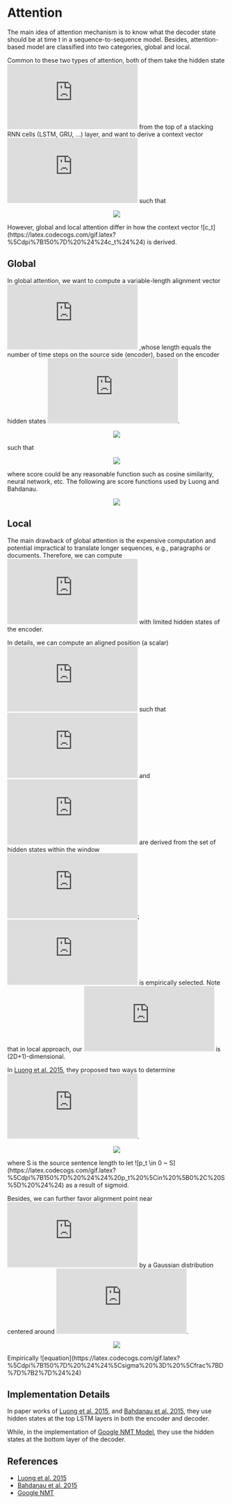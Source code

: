 # Attention

The main idea of attention mechanism is to know what the decoder state should be at time t in a sequence-to-sequence model. Besides, attention-based model are classified into two categories, global and local.

Common to these two types of attention, both of them take the hidden state ![h_t](https://latex.codecogs.com/gif.latex?%5Cdpi%7B150%7D%20%24%24h_t%24%24) from the top of a stacking RNN cells (LSTM, GRU, ...) layer, and want to derive a context vector ![c_t](https://latex.codecogs.com/gif.latex?%5Cdpi%7B150%7D%20%24%24c_t%24%24) such that
<!---
\begin{align*}
\widetilde{h_t} &= \tanh(W^c [h_t^T, c_t^T]^T) \\
y_t &= softmax(W^o \widetilde{h_t})
\end{align*}
-->
<p align="center">
<img src="https://latex.codecogs.com/gif.latex?%5Cdpi%7B150%7D%20%5Cbegin%7Balign*%7D%20%5Cwidetilde%7Bh_t%7D%20%26%3D%20%5Ctanh%28W%5Ec%20%5Bh_t%5ET%2C%20c_t%5ET%5D%5ET%29%20%5C%5C%20y_t%20%26%3D%20softmax%28W%5Eo%20%5Cwidetilde%7Bh_t%7D%29%20%5Cend%7Balign*%7D">
</p>
However, global and local attention differ in how the context vector ![c_t](https://latex.codecogs.com/gif.latex?%5Cdpi%7B150%7D%20%24%24c_t%24%24) is derived.

## Global

In global attention, we want to compute a variable-length alignment vector  ![\alpha_t](https://latex.codecogs.com/gif.latex?%5Cdpi%7B150%7D%20%24%24%5Calpha_t%24%24) ,whose length equals the number of time steps on the source side (encoder), based on the encoder hidden states ![h_{s_i}](https://latex.codecogs.com/gif.latex?%5Cdpi%7B150%7D%20%24%24h_%7Bs_i%7D%24%24).
<!---
\begin{align*}
\alpha_t(i) &= \text{align}(h_t, h_{s_i}) \\
&= \frac{\text{exp}(\text{score}(h_t, h_{s_i}))))}{\sum_{s'} \text{exp}(\text{score}(h_t, h_{s'})))}
\end{align*}
-->
<p align="center">
<img src="https://latex.codecogs.com/gif.latex?%5Cdpi%7B150%7D%20%5Cbegin%7Balign*%7D%20%5Calpha_t%28i%29%20%26%3D%20%5Ctext%7Balign%7D%28h_t%2C%20h_%7Bs_i%7D%29%20%5C%5C%20%26%3D%20%5Cfrac%7B%5Ctext%7Bexp%7D%28%5Ctext%7Bscore%7D%28h_t%2C%20h_%7Bs_i%7D%29%29%29%29%7D%7B%5Csum_%7Bs%27%7D%20%5Ctext%7Bexp%7D%28%5Ctext%7Bscore%7D%28h_t%2C%20h_%7Bs%27%7D%29%29%29%7D%20%5Cend%7Balign*%7D">
</p>
such that
<!---
\begin{align*}
c_t = \sum_i \alpha_{t(i)} h_{s_i}
\end{align*}
-->
<p align="center">
<img src="https://latex.codecogs.com/gif.latex?%5Cdpi%7B150%7D%20%5Cbegin%7Balign*%7D%20c_t%20%3D%20%5Csum_i%20%5Calpha_%7Bt%28i%29%7D%20h_%7Bs_i%7D%20%5Cend%7Balign*%7D">
</p>
where score could be any reasonable function such as cosine similarity, neural network, etc. The following are score functions used by Luong and Bahdanau.
<!---
$$
\text{score}(h_t, h_{s_i}) =
\begin{cases}
h_t^T W h_{s_i},& \text{Luong's multiplicative style} \\
\upsilon^T \tanh(W_1 h_t + W_2 h_{s_i}),& \text{Bahdanau's additive style}
\end{cases}
$$
-->
<p align="center">
<img src="https://latex.codecogs.com/gif.latex?%5Cdpi%7B150%7D%20%24%24%20%5Ctext%7Bscore%7D%28h_t%2C%20h_%7Bs_i%7D%29%20%3D%20%5Cbegin%7Bcases%7D%20h_t%5ET%20W%20h_%7Bs_i%7D%2C%26%20%5Ctext%7BLuong%27s%20multiplicative%20style%7D%20%5C%5C%20%5Cupsilon%5ET%20%5Ctanh%28W_1%20h_t%20&plus;%20W_2%20h_%7Bs_i%7D%29%2C%26%20%5Ctext%7BBahdanau%27s%20additive%20style%7D%20%5Cend%7Bcases%7D%20%24%24">
</p>

## Local

The main drawback of global attention is the expensive computation and potential impractical to translate longer sequences, e.g., paragraphs or documents. Therefore, we can compute ![\alpha_t](https://latex.codecogs.com/gif.latex?%5Cdpi%7B150%7D%20%24%24%5Calpha_t%24%24) with limited hidden states of the encoder.

In details, we can compute an aligned position (a scalar) ![p_t](https://latex.codecogs.com/gif.latex?%5Cdpi%7B150%7D%20%24%24p_t%24%24) such that ![\alpha_t](https://latex.codecogs.com/gif.latex?%5Cdpi%7B150%7D%20%24%24%5Calpha_t%24%24) and ![c_t](https://latex.codecogs.com/gif.latex?%5Cdpi%7B150%7D%20%24%24c_t%24%24)  are derived from the set of hidden states within the window ![range](https://latex.codecogs.com/gif.latex?%5Cdpi%7B150%7D%20%24%24%5Bp_t%20-%20D%2C%20p_t%20&plus;D%5D%24%24); ![D](https://latex.codecogs.com/gif.latex?%5Cdpi%7B150%7D%20%24D%24) is empirically selected. Note that in local approach, our ![\alpha_t](https://latex.codecogs.com/gif.latex?%5Cdpi%7B150%7D%20%24%24%5Calpha_t%24%24) is (2D+1)-dimensional.

In [Luong et al. 2015](https://arxiv.org/abs/1508.04025), they proposed two ways to determine ![p_t](https://latex.codecogs.com/gif.latex?%5Cdpi%7B150%7D%20%24%24p_t%24%24).

<!---
$$
p_t =
\begin{cases}
t,& \text{Monotomic alignment} \\
S \cdot \text{sigmoid}(\upsilon_p^T \tanh(W_p h_t)), & \text{Predictive alignment}
\end{cases}
$$
-->
<p align="center">
<img src="https://latex.codecogs.com/gif.latex?%5Cdpi%7B150%7D%20%24%24%20p_t%20%3D%20%5Cbegin%7Bcases%7D%20t%2C%26%20%5Ctext%7BMonotomic%20alignment%7D%20%5C%5C%20S%20%5Ccdot%20%5Ctext%7Bsigmoid%7D%28%5Cupsilon_p%5ET%20%5Ctanh%28W_p%20h_t%29%29%2C%20%26%20%5Ctext%7BPredictive%20alignment%7D%20%5Cend%7Bcases%7D%20%24%24">
</p>
where  S is the source sentence length to let ![p_t \in 0 ~ S](https://latex.codecogs.com/gif.latex?%5Cdpi%7B150%7D%20%24%24%20p_t%20%5Cin%20%5B0%2C%20S%5D%20%24%24) as a result of sigmoid.

Besides, we can further favor alignment point near ![p_t](https://latex.codecogs.com/gif.latex?%5Cdpi%7B150%7D%20%24%24p_t%24%24) by a Gaussian distribution centered around ![p_t](https://latex.codecogs.com/gif.latex?%5Cdpi%7B150%7D%20%24%24p_t%24%24).
<!---
$$
\alpha_t(i) = \text{align}(h_t, h_{s_i}) \text{exp}(- \frac{(i - p_t)^2}{2 \sigma^2})
$$
-->
<p align="center">
<img src="https://latex.codecogs.com/gif.latex?%5Cdpi%7B150%7D%20%24%24%20%5Calpha_t%28i%29%20%3D%20%5Ctext%7Balign%7D%28h_t%2C%20h_%7Bs_i%7D%29%20%5Ctext%7Bexp%7D%28-%20%5Cfrac%7B%28i%20-%20p_t%29%5E2%7D%7B2%20%5Csigma%5E2%7D%29%20%24%24">
</p>
Empirically ![equation](https://latex.codecogs.com/gif.latex?%5Cdpi%7B150%7D%20%24%24%5Csigma%20%3D%20%5Cfrac%7BD%7D%7B2%7D%24%24)

## Implementation Details

In paper works of [Luong et al. 2015](https://arxiv.org/abs/1508.04025), and [Bahdanau et al. 2015](https://arxiv.org/pdf/1409.0473.pdf), they use hidden states at the top LSTM layers in both the encoder and decoder. 

While, in the implementation of [Google NMT Model](https://github.com/tensorflow/nmt/blob/master/nmt/gnmt_model.py#L167), they use the hidden states at the bottom layer of the decoder.

## References

* [Luong et al. 2015](https://arxiv.org/abs/1508.04025)
* [Bahdanau et al. 2015](https://arxiv.org/pdf/1409.0473.pdf)
* [Google NMT](https://github.com/tensorflow/nmt)
